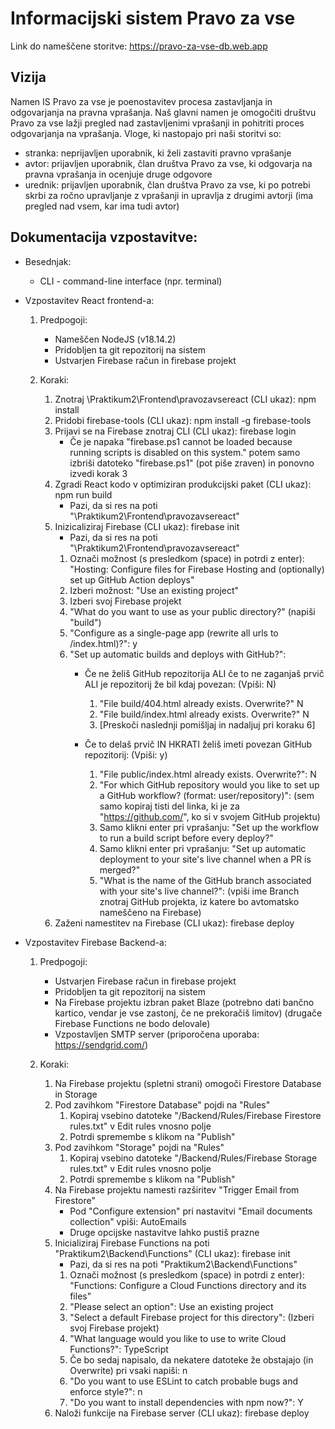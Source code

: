 # Informacijski sistem Pravo za vse

Link do nameščene storitve: https://pravo-za-vse-db.web.app

## Vizija
Namen IS Pravo za vse je poenostavitev procesa zastavljanja in odgovarjanja na pravna vprašanja. Naš glavni namen je omogočiti društvu Pravo za vse
lažji pregled nad zastavljenimi vprašanji in pohitriti proces odgovarjanja na vprašanja. Vloge, ki nastopajo pri naši storitvi so:
- stranka: neprijavljen uporabnik, ki želi zastaviti pravno vprašanje
- avtor: prijavljen uporabnik, član društva Pravo za vse, ki odgovarja na pravna vprašanja in ocenjuje druge odgovore
- urednik: prijavljen uporabnik, član društva Pravo za vse, ki po potrebi skrbi za ročno upravljanje z vprašanji in upravlja z drugimi avtorji (ima pregled
nad vsem, kar ima tudi avtor)

## Dokumentacija vzpostavitve:
- Besednjak:
  - CLI - command-line interface (npr. terminal)

- Vzpostavitev React frontend-a:
  1. Predpogoji:
     - Nameščen NodeJS (v18.14.2)
     - Pridobljen ta git repozitorij na sistem
     - Ustvarjen Firebase račun in firebase projekt
    
  2. Koraki:
     1. Znotraj \Praktikum2\Frontend\pravozavsereact (CLI ukaz): npm install
     2. Pridobi firebase-tools (CLI ukaz): npm install -g firebase-tools
     3. Prijavi se na Firebase znotraj CLI (CLI ukaz): firebase login
        - Če je napaka "firebase.ps1 cannot be loaded because running scripts is disabled on this system." potem samo izbriši datoteko "firebase.ps1" (pot piše zraven) in ponovno izvedi korak 3
     4. Zgradi React kodo v optimiziran produkcijski paket (CLI ukaz): npm run build
        - Pazi, da si res na poti "\Praktikum2\Frontend\pravozavsereact"
     5. Inizicaliziraj Firebase (CLI ukaz): firebase init
        - Pazi, da si res na poti "\Praktikum2\Frontend\pravozavsereact"
        1. Označi možnost (s presledkom (space) in potrdi z enter): "Hosting: Configure files for Firebase Hosting and (optionally) set up GitHub Action deploys"
        2. Izberi možnost: "Use an existing project"
        3. Izberi svoj Firebase projekt
        4. "What do you want to use as your public directory?" (napiši "build")
        5. "Configure as a single-page app (rewrite all urls to /index.html)?": y
        6. "Set up automatic builds and deploys with GitHub?":
           - Če ne želiš GitHub repozitorija ALI če to ne zaganjaš prvič ALI je repozitorij že bil kdaj povezan: (Vpiši: N)
             1. "File build/404.html already exists. Overwrite?" N
             2. "File build/index.html already exists. Overwrite?" N
             3. [Preskoči naslednji pomišljaj in nadaljuj pri koraku 6]

           - Če to delaš prvič IN HKRATI želiš imeti povezan GitHub repozitorij: (Vpiši: y)
             1. "File public/index.html already exists. Overwrite?": N
             2. "For which GitHub repository would you like to set up a GitHub workflow? (format: user/repository)": (sem samo kopiraj tisti del linka, ki je za "https://github.com/", ko si v svojem GitHub projektu)
             3. Samo klikni enter pri vprašanju: "Set up the workflow to run a build script before every deploy?"
             4. Samo klikni enter pri vprašanju: "Set up automatic deployment to your site's live channel when a PR is merged?"
             5. "What is the name of the GitHub branch associated with your site's live channel?": (vpiši ime Branch znotraj GitHub projekta, iz katere bo avtomatsko nameščeno na Firebase)
     6. Zaženi namestitev na Firebase (CLI ukaz): firebase deploy

- Vzpostavitev Firebase Backend-a:
  1. Predpogoji: 
     - Ustvarjen Firebase račun in firebase projekt
     - Pridobljen ta git repozitorij na sistem
     - Na Firebase projektu izbran paket Blaze (potrebno dati bančno kartico, vendar je vse zastonj, če ne prekoračiš limitov) (drugače Firebase Functions ne bodo delovale)
     - Vzpostavljen SMTP server (priporočena uporaba: https://sendgrid.com/)

  2. Koraki: 
     1. Na Firebase projektu (spletni strani) omogoči Firestore Database in Storage
     2. Pod zavihkom "Firestore Database" pojdi na "Rules"
        1. Kopiraj vsebino datoteke "/Backend/Rules/Firebase Firestore rules.txt" v Edit rules vnosno polje
        2. Potrdi spremembe s klikom na "Publish"
     3. Pod zavihkom "Storage" pojdi na "Rules"
        1. Kopiraj vsebino datoteke "/Backend/Rules/Firebase Storage rules.txt" v Edit rules vnosno polje
        2. Potrdi spremembe s klikom na "Publish"
     4. Na Firebase projektu namesti razširitev "Trigger Email from Firestore"
        - Pod "Configure extension" pri nastavitvi "Email documents collection" vpiši: AutoEmails
        - Druge opcijske nastavitve lahko pustiš prazne
     5. Inicializiraj Firebase Functions na poti "Praktikum2\Backend\Functions" (CLI ukaz): firebase init
        - Pazi, da si res na poti "Praktikum2\Backend\Functions"
        1. Označi možnost (s presledkom (space) in potrdi z enter): "Functions: Configure a Cloud Functions directory and its files"
        2. "Please select an option": Use an existing project
        3. "Select a default Firebase project for this directory": (Izberi svoj Firebase projekt)
        4. "What language would you like to use to write Cloud Functions?": TypeScript
        5. Če bo sedaj napisalo, da nekatere datoteke že obstajajo (in Overwrite) pri vsaki napiši: n
        6. "Do you want to use ESLint to catch probable bugs and enforce style?": n
        7. "Do you want to install dependencies with npm now?": Y
     6. Naloži funkcije na Firebase server (CLI ukaz): firebase deploy
